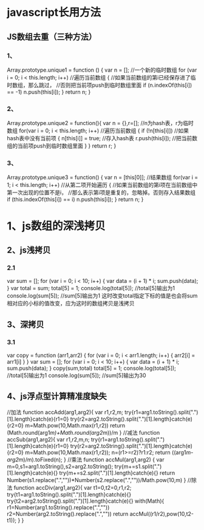 
# javascript长用方法

## JS数组去重（三种方法）

### 1、
Array.prototype.unique1 = function () {
  var n = []; //一个新的临时数组
  for (var i = 0; i < this.length; i++) //遍历当前数组
  {
    //如果当前数组的第i已经保存进了临时数组，那么跳过，
    //否则把当前项push到临时数组里面
    if (n.indexOf(this[i]) == -1) n.push(this[i]);
  }
  return n;
}

### 2、
Array.prototype.unique2 = function(){
    var n = {},r=[]; //n为hash表，r为临时数组
    for(var i = 0; i < this.length; i++) //遍历当前数组
    {
        if (!n[this[i]]) //如果hash表中没有当前项
        {
            n[this[i]] = true; //存入hash表
            r.push(this[i]); //把当前数组的当前项push到临时数组里面
        }
    }
    return r;
}

### 3、
Array.prototype.unique3 = function()
{
    var n = [this[0]]; //结果数组
    for(var i = 1; i < this.length; i++) //从第二项开始遍历
    {
        //如果当前数组的第i项在当前数组中第一次出现的位置不是i，
        //那么表示第i项是重复的，忽略掉。否则存入结果数组
        if (this.indexOf(this[i]) == i) n.push(this[i]);
    }
    return n;
}

# 1、js数组的深浅拷贝

## 2、js浅拷贝

### 2.1
var sum = [];
for (var i = 0; i < 10; i++) {
  var data = (i + 1) * i;
  sum.push(data);
}
var total = sum;
total[5] = 1;
console.log(total[5]);    //total[5]输出为1
console.log(sum[5]);    //sum[5]输出为1
这时改变total指定下标的值是也会将sum相对应的小标的值改变，应为这时的数组拷贝是浅拷贝

## 3、深拷贝

### 3.1
var copy = function (arr1,arr2) {
   for (var i = 0; i < arr1.length; i++) {
      arr2[i] = arr1[i]
   }
}
var sum = [];
for (var i = 0; i < 10; i++) {
  var data = (i + 1) * i;
  sum.push(data);
}
copy(sum,total)
total[5] = 1;
console.log(total[5]);    //total[5]输出为1
console.log(sum[5]);    //sum[5]输出为30


## 4、js浮点型计算精准度缺失
//加法
function accAdd(arg1,arg2){
    var r1,r2,m;
    try{r1=arg1.toString().split(".")[1].length}catch(e){r1=0}
    try{r2=arg2.toString().split(".")[1].length}catch(e){r2=0}
    m=Math.pow(10,Math.max(r1,r2))
    return (Math.round(arg1*m)+Math.round(arg2*m))/m
}
//减法
function accSub(arg1,arg2){
    var r1,r2,m,n;
    try{r1=arg1.toString().split(".")[1].length}catch(e){r1=0}
    try{r2=arg2.toString().split(".")[1].length}catch(e){r2=0}
    m=Math.pow(10,Math.max(r1,r2));
    n=(r1>=r2)?r1:r2;
    return ((arg1*m-arg2*m)/m).toFixed(n);
}
//乘法
function accMul(arg1,arg2)
{
    var m=0,s1=arg1.toString(),s2=arg2.toString();
    try{m+=s1.split(".")[1].length}catch(e){}
    try{m+=s2.split(".")[1].length}catch(e){}
    return Number(s1.replace(".",""))*Number(s2.replace(".",""))/Math.pow(10,m)
}
//除法
function accDiv(arg1,arg2){
    var t1=0,t2=0,r1,r2;
    try{t1=arg1.toString().split(".")[1].length}catch(e){}
    try{t2=arg2.toString().split(".")[1].length}catch(e){}
    with(Math){
        r1=Number(arg1.toString().replace(".",""))
        r2=Number(arg2.toString().replace(".",""))
        return accMul((r1/r2),pow(10,t2-t1));
    }
}
